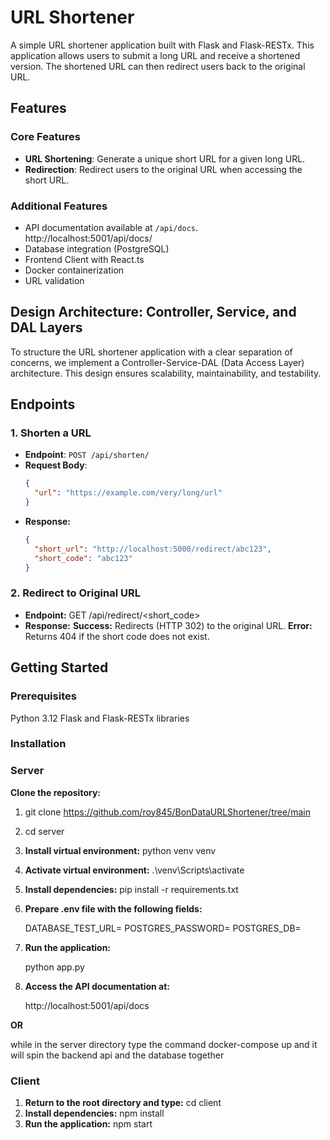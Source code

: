 # URL Shortener

A simple URL shortener application built with Flask and Flask-RESTx. This application allows users to submit a long URL and receive a shortened version. The shortened URL can then redirect users back to the original URL.

## Features

### Core Features

- **URL Shortening**: Generate a unique short URL for a given long URL.
- **Redirection**: Redirect users to the original URL when accessing the short URL.

### Additional Features

- API documentation available at `/api/docs`.
  http://localhost:5001/api/docs/
- Database integration (PostgreSQL)
- Frontend Client with React.ts
- Docker containerization
- URL validation

## Design Architecture: Controller, Service, and DAL Layers

To structure the URL shortener application with a clear separation of concerns, we implement a Controller-Service-DAL (Data Access Layer) architecture. This design ensures scalability, maintainability, and testability.

## Endpoints

### 1. Shorten a URL

- **Endpoint**: `POST /api/shorten/`
- **Request Body**:
  ```json
  {
    "url": "https://example.com/very/long/url"
  }
  ```
- **Response:**
  ```json
  {
    "short_url": "http://localhost:5000/redirect/abc123",
    "short_code": "abc123"
  }
  ```

### 2. Redirect to Original URL

- **Endpoint:** GET /api/redirect/<short_code>
- **Response:**
  <b>Success:</b> Redirects (HTTP 302) to the original URL.
  <b>Error:</b> Returns 404 if the short code does not exist.

## Getting Started

### Prerequisites

Python 3.12
Flask and Flask-RESTx libraries

### Installation

### Server

<b> Clone the repository:</b>

1. git clone https://github.com/roy845/BonDataURLShortener/tree/main
2. cd server
3. <b>Install virtual environment:</b>
   python venv venv
4. <b>Activate virtual environment:</b>
   .\venv\Scripts\activate

5. <b>Install dependencies:</b>
   pip install -r requirements.txt

6. <b>Prepare .env file with the following fields:</b>

   DATABASE_TEST_URL=
   POSTGRES_PASSWORD=
   POSTGRES_DB=

7. <b>Run the application:</b>

   python app.py

8. <b>Access the API documentation at:</b>

   http://localhost:5001/api/docs

<b> OR </b>

while in the server directory type the command docker-compose up and it will spin the backend api and the database together

### Client

1.  <b>Return to the root directory and type:</b> cd client
2.  <b>Install dependencies:</b>
    npm install
3.  <b>Run the application:</b>
    npm start
